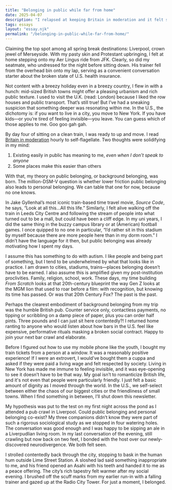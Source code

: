 ```yaml
---
title: "Belonging in public while far from home"
date: 2025-04-07
description: "I relapsed at keeping Britain in moderation and it felt so good."
tags: essays
layout: "essay.njk"
permalink: "/belonging-in-public-while-far-from-home/"
---
```


Claiming the top spot among all spring break destinations: Liverpool, crown jewel of Merseyside. With my pasty skin and Protestant upbringing, I felt at home stepping onto my Aer Lingus ride from JFK. Clearly, so did my seatmate, who undressed for the night before sitting down. His trainer fell from the overhead bin onto my lap, serving as a convenient conversation starter about the broken state of U.S. health insurance.

Not content with a breezy holiday even in a breezy country, I flew in with a hunch: mid-sized British towns might offer a pleasing urbanism and rich public texture. I used to visit the U.K. (read: London) because I liked the row houses and public transport. That’s still true! But I’ve had a sneaking suspicion that something deeper was resonating within me. In the U.S., the dichotomy is: if you want to live in a city, you move to New York. If you have kids—or you’re tired of feeling invisible—you leave. You can guess which of those applies to me. Goo goo gah gah.

By day four of sitting on a clean train, I was ready to up and move. I read [Britain in moderation](https://fromscratchpress.com/britain-in-moderation/) hourly to self-flagellate. Two thoughts were solidifying in my mind:

1. Existing easily in public has meaning to me, _even when I don’t speak to anyone_
1. Some places make this easier than others

With that, my theory on public belonging, or background belonging, was born. The million-DSM-V question is whether lower friction public belonging also leads to personal belonging. We can table that one for now, because no one knows.

In Jake Gyllenhal’s most iconic train-based time travel movie, _Source Code_, he says, “Look at all this…All this life.” Similarly, I felt alive walking off the train in Leeds City Centre and following the stream of people into what turned out to be a mall, but could have been a cliff edge. In my uni years, I did the same thing in the buzzy campus library or at (American) football games. I once quipped to no one in particular, “I’d rather sit in this stadium by myself because there are more people here than in my dorm room.” I didn’t have the language for it then, but public belonging was already motivating how I spent my days.

I assume this has something to do with autism. I like people and being part of something, but I tend to be underwhelmed by what that looks like in practice. I am drawn to cities, stadiums, trains—places belonging doesn’t have to be earned. I also assume this is amplified given my post-institution proclivities. Family, religion, school, work. These days, my time building _From Scratch_ looks at that 20th-century blueprint the way Gen Z looks at the MGM lion that used to roar before a film: with recognition, but knowing its time has passed. Or was that 20th Century Fox? The past is the past.

Perhaps the clearest embodiment of background belonging from my trip was the humble British pub. Counter service only, contactless payments, no tipping or scribbling on a damp piece of paper, plus you can order half pints. Three pounds and I can just sit here contentedly?! I returned home ranting to anyone who would listen about how bars in the U.S. feel like expensive, performative rituals masking a broken social contract. Happy to join your next bar crawl and elaborate.

Before I figured out how to use my mobile phone like the youth, I bought my train tickets from a person at a window. It was a reasonably positive experience! If I were an extrovert, I would’ve bought them a cuppa and asked if they were paid a living wage and felt respected by society. Living in New York has made me immune to feeling invisible, and it was eye-opening to see it doesn’t have to be that way. My goal isn’t to romanticize British life, and it's not even that people were particularly friendly. I just felt a basic amount of dignity as I moved through the world. In the U.S., we self-select between either the chaos of our biggest cities or the friendliness of small towns. When I find something in between, I’ll shut down this newsletter.

My hypothesis was put to the test on my first night across the pond as I attended a pub crawl in Liverpool. Could public belonging and personal belonging co-exist? My three companions didn’t know they were part of such a rigorous sociological study as we stopped in four watering holes. The conversation was good enough and I was happy to be sipping an ale in a Liverpudlian living room. In my last conversation of the evening, still crawling but now back on two feet, I bonded with the host over our newly-discovered neurodivergence. We both felt seen.

I strolled contentedly back through the city, stopping to bask in the human hum outside Lime Street Station. A sloshed lad said something inappropriate to me, and his friend opened an Asahi with his teeth and handed it to me as a peace offering. The city’s rich tapestry felt warmer after my social evening. I brushed off the scuff marks from my earlier run-in with a falling trainer and gazed up at the Radio City Tower. For just a moment, I belonged.
